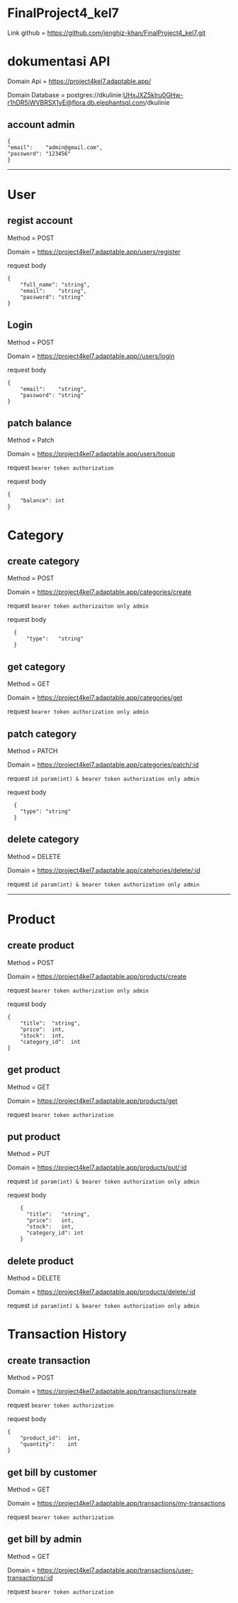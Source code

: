 # FinalProject4_kel7
Link github = https://github.com/jenghiz-khan/FinalProject4_kel7.git

# dokumentasi API

Domain Api = https://project4kel7.adaptable.app/


Domain Database = postgres://dkulinie:UHxJXZ5kIru0GHw-r1hDR5iWVBRSX1yE@flora.db.elephantsql.com/dkulinie

## account admin
    {
    "email":    "admin@gmail.com",
    "password": "123456"
    }

***

# User
## regist account

Method = POST

Domain = https://project4kel7.adaptable.app/users/register


request body 
```
{
    "full_name": "string",
    "email":    "string",
    "password": "string"
}
```

## Login

Method = POST

Domain = https://project4kel7.adaptable.app//users/login

request body

```
{
    "email":    "string",
    "password": "string"
}
```

## patch balance

Method = Patch

Domain = https://project4kel7.adaptable.app/users/topup

request
`
bearer token authorization
`

request body
```
{
    "balance": int
}
```

# Category
## create category

Method = POST

Domain = https://project4kel7.adaptable.app/categories/create

request
`
bearer token authorizaiton only admin
`

request body
```
  {
      "type":   "string"
  }
```

## get category

Method = GET

Domain = https://project4kel7.adaptable.app/categories/get

request
`
bearer token authorization only admin
`

## patch category

Method = PATCH

Domain = https://project4kel7.adaptable.app/categories/patch/:id

request
`
id param(int) & bearer token authorization only admin
`

request body
```
  {
    "type": "string"
  }
```

## delete category

Method = DELETE

Domain = https://project4kel7.adaptable.app/catehories/delete/:id

request
`
id param(int) & bearer token authorization only admin
`


----------------------------------------------------------------------------

# Product
## create product

Method = POST

Domain = https://project4kel7.adaptable.app/products/create

request
`
bearer token authorization only admin
`

request body
```
{
    "title":  "string",
    "price":  int,
    "stock":  int,
    "category_id":  int
}
```

## get product

Method = GET

Domain = https://project4kel7.adaptable.app/products/get

request
`
bearer token authorization
`

## put product

Method = PUT

Domain = https://project4kel7.adaptable.app/products/put/:id

request
`
id param(int) & bearer token authorization only admin
`

request body
```
    {
      "title":   "string",
      "price":   int,
      "stock":   int,
      "category_id": int
    }
```

## delete product

Method = DELETE

Domain = https://project4kel7.adaptable.app/products/delete/:id

request
`
id param(int) & bearer token authorization only admin
`

# Transaction History
## create transaction

Method = POST

Domain = https://project4kel7.adaptable.app/transactions/create

request
`
bearer token authorization
`

request body
```
{
    "product_id":  int,
    "quantity":    int
}
```

## get bill by customer

Method = GET

Domain = https://project4kel7.adaptable.app/transactions/my-transactions

request
`
bearer token authorization
`

## get bill by admin

Method = GET

Domain = https://project4kel7.adaptable.app/transactions/user-transactions/:id

request
`
bearer token authorization
`
